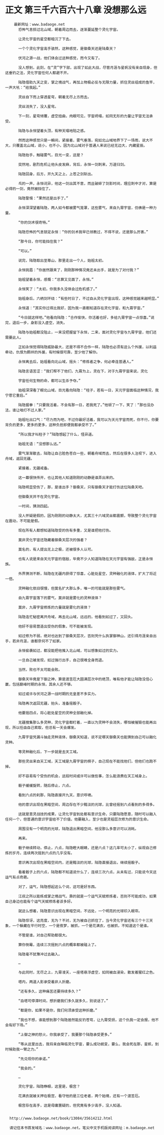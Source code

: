 # 正文 第三千六百六十八章 没想那么远
        最新网址：www.badaoge.net
          恐怖气息掠过北山域，朝着周边而去，逐渐蔓延整个灵化宇宙。
      
          让灵化宇宙的星空都暗沉了下去。
      
          一个个灵化宇宙高手骇然，这种感觉，是御桑天还是陆桑天？
      
          伏河之源一战，他们体会过这种感觉，而今又有了。
      
          没人想到，此刻，在“灵”字下部，出现了如此大战，尽管月涯与星帆没有亲自现身，但这垂钓之法，灵化宇宙任何人都避不开。
      
          陆隐借助九天之变，掌之境战气，再加上物极必反与无限力量，抓住灵丝组成的鱼竿，一声大吼：“给我起。”
      
          灵丝自下而上穿透星穹，朝着无尽上方而去。
      
          灵丝消失了，没入星穹。
      
          下一刻，星穹倾覆，虚空扭曲，肉眼可见，宇宙坍塌，如同无形的力量让宇宙无法承受。
      
          陆隐与永恒望着头顶，有种天塌地陷之感。
      
          然而这种感觉只是一瞬间，紧接着，雾气垂落，宛如北山域地界下了一场雨，说大不大，只覆盖北山域，说小，也不小，因为北山域对于普通人来说已经无边大，内藏星辰。
      
          陆隐抬手，触碰雾气，目光一变，这是？
      
          突然地，剧烈危机让他头皮发麻，背后，永恒一剑刺来，万道归剑。
      
          陆隐回身，后方，开九天之上，上苍之剑斩出。
      
          乓的一声，永恒诧异，他这一剑出其不意，而且破碎了剑影时间，理应刺中才对，算是必得的一剑，竟然被挡住了。
      
          陆隐警惕：“果然还是出手了。”
      
          永恒深深望着陆隐，两人如今都被雾气笼罩，这些雾气，来自九霄宇宙，仿佛是一种力量。
      
          “你的剑术很奇特。”
      
          陆隐恐怖的气息锁定永恒：“你的剑术我早已领教过，不得不说，还是那么厉害。”
      
          “那今日，你可能挡住我？”
      
          “可以。”
      
          说完，陆隐取出至尊山，那里走出一个人，始祖太初。
      
          永恒挑眉：“你居然跟来了，刚刚那种情况竟还未出手，就是为了对付我？”
      
          始祖望着永恒，感慨：“总算又见面了，永恒。”
      
          永恒笑了：“太初，你我多久没体会过危机感了。”
      
          始祖身后，六柄剑环绕：“有些时日了，不过自从灵化宇宙出现，这种感觉越来越明显。”
      
          永恒道：“其实你过得比我好，因为我一直都知道存在灵化宇宙，和九霄宇宙。”
      
          “今日就这样吧。”他看向陆隐：“合作愉快，你活着也好，多给九霄宇宙一点惊喜。”说完，退后一步，身影没入虚空，消失。
      
          陆隐与始祖都没阻止，一来没把握留下永恒，二来，面对灵化宇宙与九霄宇宙，他们还需要此人。
      
          正如永恒觉得陆隐威胁最大，还是不得不合作一样，陆隐也必须有这么个外援，以利益牵动，仇恨为羁绊的外援，有时候很可靠，至少他了解你。
      
          永恒离去后，始祖看向北山域，摇头：“修炼者之争，何必牵连普通人。”
      
          陆隐言语苦涩：“我们帮不了他们，九霄为上，灵在下，对于九霄宇宙来说，灵化
      
          宇宙任何生物的命，都可以生杀予夺。”
      
          始祖深深看了眼北山域，目光看向陆隐：“柱子，若有一日，天元宇宙面临这种情况，我宁愿它重启。”
      
          陆隐握拳：“只要我活着，不会有那一日，若我死了。”他顿了一下，笑了：“那也没办法，谁让咱打不过人家。”
      
          始祖吐出口气：“尽力而为吧，不过你最好活着，我可以为天元宇宙而死，你不行，你要背负的更多，更多的更多，这种负担即便我都承受不了。”
      
          “所以我才叫柱子？”陆隐想起了什么，怪异道。
      
          始祖无语：“没想那么远。”
      
          雾气渐渐散去，陆隐让自己脸色苍白一些，朝着舟域而去，然后在很多人注视下，进入舟域，返回无疆。
      
          紧接着，无疆戒备。
      
          这一幕很快传开，也让其他人知道刚刚的动静是谁弄出来的。
      
          陆隐明显受伤了，那，是谁出手？御桑天，只有御桑天才能打伤这位陆桑天吧。
      
          但御桑天并不在灵化宇宙。
      
          一时间，猜测四起。
      
          没人怀疑是假的，因为刚刚的动静太大，尤其三十六域灵丝都震颤，导致整个灵化宇宙在震动，不可能是假。
      
          现在所有人都想知道陆隐受的伤有多重，又是谁把他打伤。
      
          莫非灵化宇宙还隐藏着御桑天层次的强者？
      
          莫名的，有人提出无上之极，还被很多人认可。
      
          也有人说是来自天元宇宙的宿敌，毕竟不少人知道陆隐在天元宇宙有强敌，正是永恒族。
      
          外界猜测不断，陆隐在无疆内获得了惊喜，心脏处星空，灵种融化的液体，扩大了将近一倍。
      
          灵种融化依旧很慢，但莫名扩大那么多，唯一的可能就是那些雾气。
      
          自九霄宇宙落下的雾气，莫非就是雾化的灵种液体？
      
          莫非，九霄宇宙修炼的力量就是雾化的液体？
      
          陆隐连忙秘密离开舟域，再去北山域，远远的，他看到如过了，又回头。
      
          他好不容易营造出受伤的假象，可不能被发现。
      
          如过修为不弱，绝对也达到了御桑天层次，否则凭什么执掌御神山，还引得月涯亲自出手，若非月涯，谁都奈何不了如家。
      
          永恒偷袭如过，都没能把他推入北山域，可以想象如过的实力。
      
          一旦自己被发现，如过强行出手，自己很难全身而退。
      
          当然，败也不太可能会败。
      
          御桑天毕竟是下御之神，算是渡苦厄大圆满层次中的绝顶，唯有他才能让陆隐没信心赢，包括巅峰时期的永恒，其余人还不够。
      
          如过或许与伏河之源一战时期的无皇差不多实力。
      
          陆隐再次返回无疆，抬头，准备摇骰子。
      
          他要摇四点，将心脏处星空的灵种全部融化掉。
      
          无疆搜集那么多灵种，灵化宇宙都盯着，一直以为灵种不会消失，哪怕被摧毁也能再出现，所以任由自己索取，但总有一天会爆发。
      
          九霄宇宙凭漏斗抽走灵种液体，御桑天知道，说不定哪天御桑天也能猜到自己可以融化灵种。
      
          等灵种融化后，下一步就是去天工域。
      
          那些灵丝来自天工域，天工域是九霄宇宙的棋子，自己现在不能找他们，但他们也跑不掉。
      
          好不容易有个受伤的机会，这段时间或许可以做些事，怎么能浪费在天工域身上。
      
          骰子缓缓旋转，随后停止，六点。
      
          看到六点的刹那，陆隐直接开九天，意识呼啸。
      
          他的意识出现在黑暗空间，周边存在不少黯淡的光球，比曾经摇到六点看到的多得多。
      
          这就是意灵战技的成果，让灵化宇宙到处都有意识生命，只要陆隐愿意，随时可以融入任何一个，但普通的意识宇宙给不了价值，他要融入，至少也是灵祖层次修为的意识生命。
      
          周围没有一个明亮的光球，陆隐退出黑暗空间，他没那么多意识可以消耗。
      
          再来。
      
          骰子继续转动，停止，六点，陆隐瞪大眼睛，还是六点？这几率可太小了，纵观自己修炼的岁月，连续两次摇到六点的几乎没有。
      
          意识再次出现在黑暗空间内，还是黯淡的光球，陆隐直接退出，继续摇骰子。
      
          看着骰子上的六点，陆隐都不知道说什么了，连续三次六点，从未有过，只能说今天这运气有点奇葩。
      
          对了，运气，陆隐想起这么个词，这可是好东西。
      
          江叔之所以能练成掌之境战气，靠的就是一个运气天赋修炼者，否则不可能成功，如果自己身边也能有个运气天赋修炼者该多好。
      
          就这么想着，陆隐意识出现在黑暗空间，不远处，一个明亮的光球印入眼帘。
      
          陆隐惊讶，这亮度，无为？不对，无为被自己抓住了，当今灵化宇宙还有三个十三天象，一个躲藏在平行时空，一个是夜梦，被抓，一个是花满衣，也被抓，不知道这个是谁。
      
          不管是谁，对自己帮助都很大。
      
          算你倒霉，连续三次摇到六点的概率都被碰上了。
      
          陆隐毫不犹豫冲过去融入。
      
          …
      
          与此同时，无尽之上，九霄凌天，一座塔悬浮虚空，如同被血浸染，散发着猩红之色。
      
          塔内，两道人影承受着非人折磨。
      
          “还有多久，这种痛苦还要持续多久？”
      
          “血塔可停滞时间，想折磨我们多久就多久，别说话了。”
      
          “都是你，如果不是你，我们何须承受这种折磨。”
      
          “我也不想，谁能想到那个陆隐居然能反钓苍穹，让九霄受损，这个仇我一定会报，他不会有好下场。”
      
          “上御之神的怒火，你我承受了，我要那个陆隐承受更多。”
      
          “等从这里出去，我将亲自降临灵化宇宙，要么成功蜕变，要么，我会死在那，星帆，到时候助我一臂之力。”
      
          “先兑现你的承诺。”
      
          “我会的。”
      
          …
      
          灵化宇宙，陆隐睁眼，这里是，极宫？
      
          花满衣就被关押在极宫，看守他的是三位老者，两个始境，还有一个渡苦厄。
      
          极宫存在高手，这是毋庸置疑的，但究竟有多少高手，没人知道。
      
      
      http://www.badaoge.net/book/13084/35614212.html
      
      请记住本书首发域名：www.badaoge.net。笔尖中文手机版阅读网址：m.badaoge.net